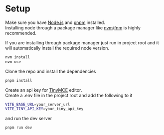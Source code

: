 # Setup

Make sure you have [Node.js](https://nodejs.org/en/) and [pnpm](https://pnpm.io/installation) installed.  
Installing node through a package manager like [nvm](https://github.com/nvm-sh/nvm)/[fnm](https://github.com/Schniz/fnm) is highly recommended.

If you are installing through package manager just run in project root and it will automatically install the required node version.

```bash
nvm install
nvm use
```

Clone the repo and install the dependencies

```bash
pnpm install
```

Create an api key for [TinyMCE](https://www.tiny.cloud/auth/signup/) editor.  
Create a .env file in the project root and add the following to it

```bash
VITE_BASE_URL=your_server_url
VITE_TINY_API_KEY=your_tiny_api_key
```

and run the dev server

```bash
pnpm run dev
```

